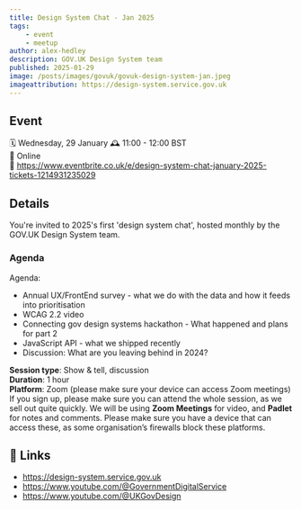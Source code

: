 ```yaml
---
title: Design System Chat - Jan 2025
tags:
    - event
    - meetup
author: alex-hedley
description: GOV.UK Design System team
published: 2025-01-29
image: /posts/images/govuk/govuk-design-system-jan.jpeg
imageattribution: https://design-system.service.gov.uk
---
```


<!-- # Design System Chat - Jan 2025 -->

## Event

🗓️ Wednesday, 29 January
🕰️ 11:00 - 12:00 BST  
📍 Online  
🔗 https://www.eventbrite.co.uk/e/design-system-chat-january-2025-tickets-1214931235029  

## Details

You're invited to 2025's first 'design system chat', hosted monthly by the GOV.UK Design System team.

### Agenda

Agenda:

- Annual UX/FrontEnd survey - what we do with the data and how it feeds into prioritisation
- WCAG 2.2 video
- Connecting gov design systems hackathon - What happened and plans for part 2
- JavaScript API - what we shipped recently
- Discussion: What are you leaving behind in 2024?

**Session type**: Show & tell, discussion  
**Duration**: 1 hour  
**Platform**: Zoom (please make sure your device can access Zoom meetings)  
If you sign up, please make sure you can attend the whole session, as we sell out quite quickly.
We will be using **Zoom Meetings** for video, and **Padlet** for notes and comments. Please make sure you have a device that can access these, as some organisation’s firewalls block these platforms.

## 🔗 Links

- https://design-system.service.gov.uk
- https://www.youtube.com/@GovernmentDigitalService
- https://www.youtube.com/@UKGovDesign
